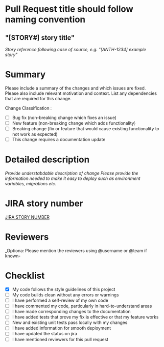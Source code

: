# Pull Request title should follow naming convention 
## "[STORY#] story title" 
_Story reference following case of source, e.g. "[ANTH-1234] example story"_

# Summary 

Please include a summary of the changes and which issues are fixed. 
Please also include relevant motivation and context. 
List any dependencies that are required for this change.

Change Classification :
 - [ ] Bug fix (non-breaking change which fixes an issue)
 - [ ] New feature (non-breaking change which adds functionality)
 - [ ] Breaking change (fix or feature that would cause existing functionality to not work as expected)
 - [ ] This change requires a documentation update

# Detailed description

_Provide understabdable description of change_
_Please provide the information needed to make it easy to deploy such as environment variables, migrations etc._

# JIRA story number 

[JIRA STORY NUMBER](https://atos-global.atlassian.net/browse/JIRA_STORY_NUMBER)

# Reviewers
_Optiona: Please mention the reviewers using @username or @team if known-

# Checklist
 - [x] My code follows the style guidelines of this project
 - [ ] My code builds clean without any errors or warnings
 - [ ] I have performed a self-review of my own code
 - [ ] I have commented my code, particularly in hard-to-understand areas
 - [ ] I have made corresponding changes to the documentation
 - [ ] I have added tests that prove my fix is effective or that my feature works
 - [ ] New and existing unit tests pass locally with my changes
 - [ ] I have added information for smooth deployment
 - [ ] I have updated the status on jira
 - [ ] I have mentioned reviewers for this pull request